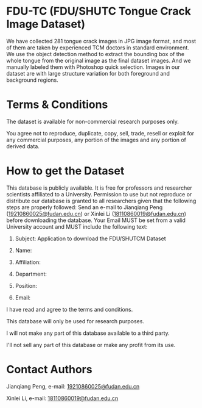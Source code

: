 FDU-TC (FDU/SHUTC Tongue Crack Image Dataset)
====
We have collected 281 tongue crack images in JPG image format, and most of them are taken by experienced TCM doctors in standard environment. We use the object detection method to extract the bounding box of the whole tongue from the original image as the final dataset images. And we manually labeled them with Photoshop quick selection. Images in our dataset are with large structure variation for both foreground and background regions.

Terms & Conditions
====
The dataset is available for non-commercial research purposes only.

You agree not to reproduce, duplicate, copy, sell, trade, resell or exploit for any commercial purposes, any portion of the images and any portion of derived data.

How to get the Dataset
====
This database is publicly available. It is free for professors and researcher scientists affiliated to a University. Permission to use but not reproduce or distribute our database is granted to all researchers given that the following steps are properly followed: Send an e-mail to Jianqiang Peng (19210860025@fudan.edu.cn) or Xinlei Li (18110860019@fudan.edu.cn) before downloading the database. Your Email MUST be set from a valid University account and MUST include the following text:

1. Subject: Application to download the FDU/SHUTCM Dataset

2. Name:

3. Affiliation:

4. Department:

5. Position:

6. Email:

I have read and agree to the terms and conditions.

This database will only be used for research purposes.

I will not make any part of this database available to a third party.

I'll not sell any part of this database or make any profit from its use.

Contact Authors
====
Jianqiang Peng, e-mail: 19210860025@fudan.edu.cn

Xinlei Li, e-mail: 18110860019@fudan.edu.cn
